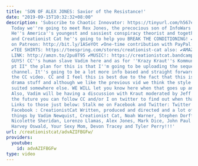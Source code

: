 ```yaml
---
title: 'SON OF ALEX JONES: Savior of the Resistance!'
date: "2019-09-15T10:32:32+08:00"
description: 'Subscribe to Chaotic Innovator: https://tinyurl.com/h567e2s Hey Shodomites!
  Today we''re going to meet Rex Jones, the precocious son of InfoWars own Alex Jones!
  He''s America''s youngest and sassiest conspiracy theorist and together with Alex
  and Creationist Cat he''s going to help you BREAK THE CONDITIONING! ✔Support CreationistCat
  on Patreon: http://bit.ly/1ASeYOt ✔One-time contribution with PayPal: http://bit.ly/1eQR4sR
  ✔TEE SHIRTS: https://teespring.com/stores/creationist-cat also: ✔AMAZON AFFILLIATE
  LINK: http://amzn.to/2pu8T95 ✔MUSIC!: https://creationistcat.bandcamp.com/ So HEY
  GUYS! CC''s human slave Vadim here and as for ''Krazy Kraut''s Kommunity Kriticisms
  pt II" the plan for this is that I''m going to be uploading the sequel to my DarthVadim
  channel. It''s going to be a lot more info based and straight forward compared to
  the CC video. CC and I feel this is best due to the fact that this is basically
  drama stuff and although we like the previous vid we think the style will be better
  suited somewhere else. WE WILL let you know here when that goes up and give links.
  Also, Vadim will be having a discussion with Kraut moderated by Jeff Holiday in
  the future you can follow CC and/or I on twitter to find out when that happens.
  Links to those just below: Stalk me on Facebook and Twitter: Twitter : @CreationistCat
  Facebook : CreationistCat Written, produced and directed and a lot of freaking other
  things by Vadim Newquist, Creationist Cat, Noah Warner, Stephen Dorff, Natalie Imbruglia,
  Nicolette Sheridan, Lorenzo Llamas, Alex Jones, Mark Dice, John Paul Watson, Lee
  Harvey Oswald, Your Sexy Mom, Devon Tracey and Tyler Perry!!!'
url: /creationistcat/advAZIFBGFw/
providers:
  youtube:
    id: advAZIFBGFw
type: video
---
```

